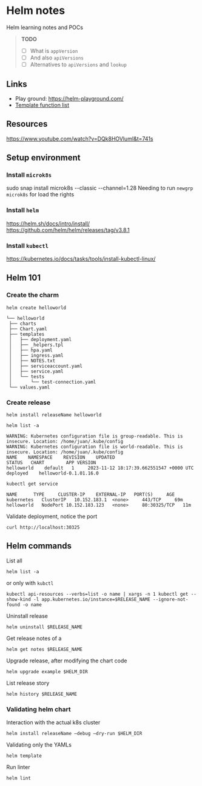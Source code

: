 # Helm notes

Helm learning notes and POCs

> **TODO**
>
> - [ ] What is `appVersion`
> - [ ] And also `apiVersions`
> - [ ] Alternatives to `apiVersions` and `lookup`

## Links

* Play ground: https://helm-playground.com/
* [Template function list](https://helm.sh/docs/chart_template_guide/function_list/)

## Resources

https://www.youtube.com/watch?v=DQk8HOVlumI&t=741s

## Setup environment

### Install `microk8s`

sudo snap install microk8s --classic --channel=1.28
Needing to run `newgrp microk8s` for load the rights

### Install `helm`

https://helm.sh/docs/intro/install/
https://github.com/helm/helm/releases/tag/v3.8.1

### Install `kubectl`

https://kubernetes.io/docs/tasks/tools/install-kubectl-linux/

## Helm 101

### Create the charm

```shell
helm create helloworld
```
```shell
└── helloworld
 ├── charts
 ├── Chart.yaml
 ├── templates
 │   ├── deployment.yaml
 │   ├── _helpers.tpl
 │   ├── hpa.yaml
 │   ├── ingress.yaml
 │   ├── NOTES.txt
 │   ├── serviceaccount.yaml
 │   ├── service.yaml
 │   └── tests
 │       └── test-connection.yaml
 └── values.yaml
```

### Create release
```shell
helm install releaseName helloworld
```

```shell
helm list -a
```
```shell
WARNING: Kubernetes configuration file is group-readable. This is insecure. Location: /home/juan/.kube/config
WARNING: Kubernetes configuration file is world-readable. This is insecure. Location: /home/juan/.kube/config
NAME    NAMESPACE    REVISION    UPDATED                              STATUS   CHART        APP VERSION
helloworld    default   1     2023-11-12 18:17:39.662551547 +0000 UTC    deployed    helloworld-0.1.01.16.0
```

```shell
kubectl get service
```
```shell
NAME      TYPE     CLUSTER-IP    EXTERNAL-IP   PORT(S)     AGE
kubernetes   ClusterIP   10.152.183.1  <none>     443/TCP     69m
helloworld   NodePort 10.152.183.123   <none>     80:30325/TCP   11m
```

Validate deployment, notice the port
```shell
curl http://localhost:30325
```

## Helm commands
List all
```shell
helm list -a
```
or only with `kubctl`
```shell
kubectl api-resources --verbs=list -o name | xargs -n 1 kubectl get --show-kind -l app.kubernetes.io/instance=$RELEASE_NAME --ignore-not-found -o name
```

Uninstall release
```shell
helm uninstall $RELEASE_NAME
```

Get release notes of a 
```shell
helm get notes $RELEASE_NAME
```

Upgrade release, after modifying the chart code
```shell
helm upgrade example $HELM_DIR
```

List release story
```shell
helm history $RELEASE_NAME
```

### Validating helm chart
Interaction with the actual k8s cluster
```shell
helm install releaseName –debug –dry-run $HELM_DIR
```
Validating only the YAMLs
```shell
helm template
```
Run linter
```shell
helm lint
```
